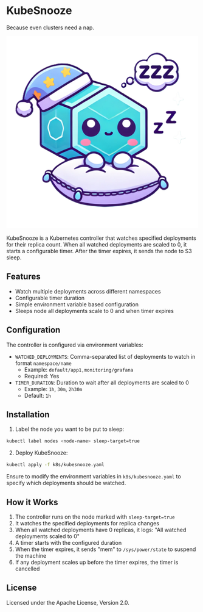 # KubeSnooze

Because even clusters need a nap.

![KubeSnooze Logo](KubeSnooze.png)

KubeSnooze is a Kubernetes controller that watches specified deployments for their replica count. When all watched deployments are scaled to 0, it starts a configurable timer. After the timer expires, it sends the node to S3 sleep.

## Features

- Watch multiple deployments across different namespaces
- Configurable timer duration
- Simple environment variable based configuration
- Sleeps node all deployments scale to 0 and when timer expires

## Configuration

The controller is configured via environment variables:

- `WATCHED_DEPLOYMENTS`: Comma-separated list of deployments to watch in format `namespace/name`
  - Example: `default/app1,monitoring/grafana`
  - Required: Yes
- `TIMER_DURATION`: Duration to wait after all deployments are scaled to 0
  - Example: `1h`, `30m`, `2h30m`
  - Default: `1h`

## Installation

1. Label the node you want to be put to sleep:

```bash
kubectl label nodes <node-name> sleep-target=true
```

2. Deploy KubeSnooze:

```bash
kubectl apply -f k8s/kubesnooze.yaml
```

Ensure to modify the environment variables in `k8s/kubesnooze.yaml` to specify which deployments should be watched.

## How it Works

1. The controller runs on the node marked with `sleep-target=true`
2. It watches the specified deployments for replica changes
3. When all watched deployments have 0 replicas, it logs: "All watched deployments scaled to 0"
4. A timer starts with the configured duration
5. When the timer expires, it sends "mem" to `/sys/power/state` to suspend the machine
6. If any deployment scales up before the timer expires, the timer is cancelled

## License

Licensed under the Apache License, Version 2.0.
